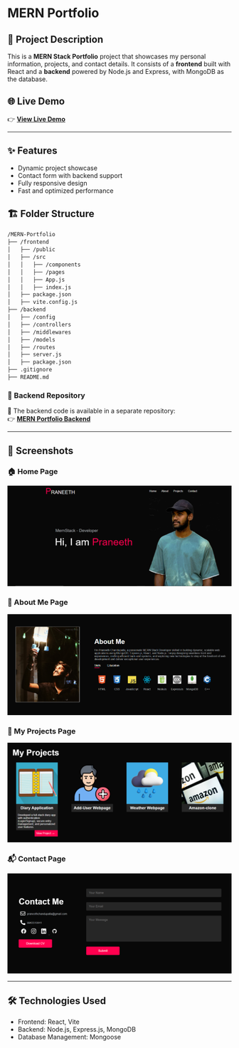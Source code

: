 # MERN Portfolio

## 📌 Project Description
This is a **MERN Stack Portfolio** project that showcases my personal information, projects, and contact details. It consists of a **frontend** built with React and a **backend** powered by Node.js and Express, with MongoDB as the database.

## 🌐 Live Demo  
👉 **[View Live Demo](https://mern-portfolio-frontend-knf1.onrender.com/)**  


---

## ✨ Features
- Dynamic project showcase
- Contact form with backend support
- Fully responsive design
- Fast and optimized performance

## 🏗️ Folder Structure

```bash
/MERN-Portfolio
├── /frontend
│   ├── /public
│   ├── /src
│   │   ├── /components
│   │   ├── /pages
│   │   ├── App.js
│   │   ├── index.js
│   ├── package.json
│   ├── vite.config.js
├── /backend
│   ├── /config
│   ├── /controllers
│   ├── /middlewares
│   ├── /models
│   ├── /routes
│   ├── server.js
│   ├── package.json
├── .gitignore
├── README.md
```
### 🔗 Backend Repository  

🔹 The backend code is available in a separate repository:  
👉 **[MERN Portfolio Backend](https://github.com/Praneeth3717/MERN-Portfolio-backend)**  

---


## 📸 Screenshots  

### 🏠 Home Page  
![home_page](screenshots/Screenshot(1079).png)

### 🏨 About Me Page  
![about_me](screenshots/Screenshot(1080).png)

### 🔧 My Projects Page  
![my_projects](screenshots/Screenshot(1081).png)

### 📬 Contact Page
![contact_page](screenshots/Screenshot(1083).png)

---

## 🛠️ Technologies Used
- Frontend: React, Vite
- Backend: Node.js, Express.js, MongoDB
- Database Management: Mongoose

